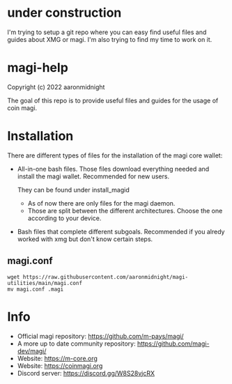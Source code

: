 # under construction

I'm trying to setup a git repo where you can easy find useful files and guides about XMG or magi. 
I'm also trying to find my time to work on it. 


# magi-help
Copyright (c) 2022 aaronmidnight

The goal of this repo is to provide useful files and guides for the usage of coin magi. 

# Installation
There are different types of files for the installation of the magi core wallet:

  * All-in-one bash files. Those files download everything needed and install the magi wallet. Recommended for new users. 
    
    They can be found under install_magid
    - As of now there are only files for the magi daemon.  
    - Those are split between the different architectures. Choose the one according to your device. 
  
  * Bash files that complete different subgoals. Recommended if you alredy worked with xmg but don't know certain steps. 

magi.conf
-----
    wget https://raw.githubusercontent.com/aaronmidnight/magi-utilities/main/magi.conf
    mv magi.conf .magi

# Info

- Official magi repository: https://github.com/m-pays/magi/
- A more up to date community repository: https://github.com/magi-dev/magi/
- Website: https://m-core.org
- Website: https://coinmagi.org
- Discord server: https://discord.gg/W8S28vjcRX

